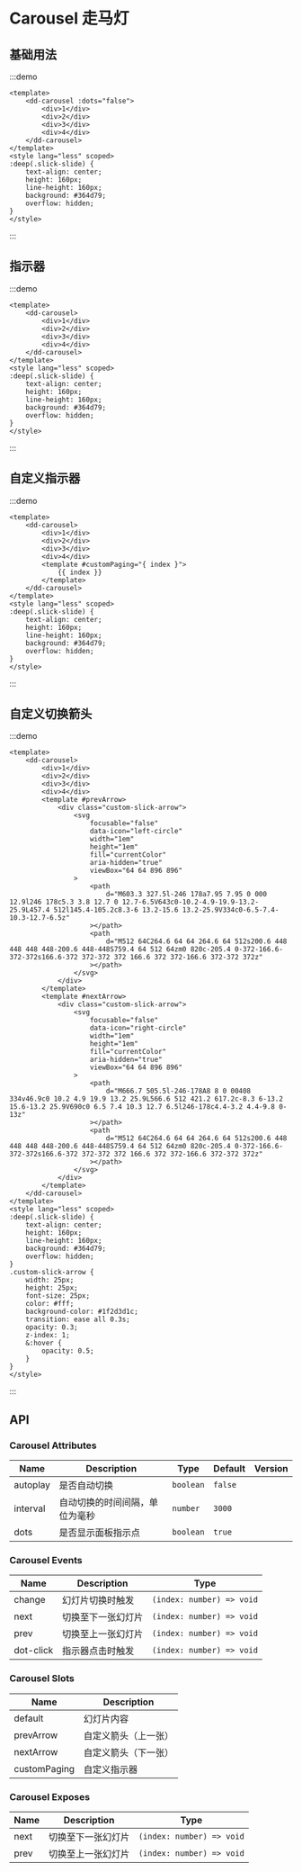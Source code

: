 # Carousel 走马灯

## 基础用法

:::demo

```vue
<template>
	<dd-carousel :dots="false">
		<div>1</div>
		<div>2</div>
		<div>3</div>
		<div>4</div>
	</dd-carousel>
</template>
<style lang="less" scoped>
:deep(.slick-slide) {
	text-align: center;
	height: 160px;
	line-height: 160px;
	background: #364d79;
	overflow: hidden;
}
</style>
```

:::

## 指示器

:::demo

```vue
<template>
	<dd-carousel>
		<div>1</div>
		<div>2</div>
		<div>3</div>
		<div>4</div>
	</dd-carousel>
</template>
<style lang="less" scoped>
:deep(.slick-slide) {
	text-align: center;
	height: 160px;
	line-height: 160px;
	background: #364d79;
	overflow: hidden;
}
</style>
```

:::

## 自定义指示器

:::demo

```vue
<template>
	<dd-carousel>
		<div>1</div>
		<div>2</div>
		<div>3</div>
		<div>4</div>
		<template #customPaging="{ index }">
			{{ index }}
		</template>
	</dd-carousel>
</template>
<style lang="less" scoped>
:deep(.slick-slide) {
	text-align: center;
	height: 160px;
	line-height: 160px;
	background: #364d79;
	overflow: hidden;
}
</style>
```

:::

## 自定义切换箭头

:::demo

```vue
<template>
	<dd-carousel>
		<div>1</div>
		<div>2</div>
		<div>3</div>
		<div>4</div>
		<template #prevArrow>
			<div class="custom-slick-arrow">
				<svg
					focusable="false"
					data-icon="left-circle"
					width="1em"
					height="1em"
					fill="currentColor"
					aria-hidden="true"
					viewBox="64 64 896 896"
				>
					<path
						d="M603.3 327.5l-246 178a7.95 7.95 0 000 12.9l246 178c5.3 3.8 12.7 0 12.7-6.5V643c0-10.2-4.9-19.9-13.2-25.9L457.4 512l145.4-105.2c8.3-6 13.2-15.6 13.2-25.9V334c0-6.5-7.4-10.3-12.7-6.5z"
					></path>
					<path
						d="M512 64C264.6 64 64 264.6 64 512s200.6 448 448 448 448-200.6 448-448S759.4 64 512 64zm0 820c-205.4 0-372-166.6-372-372s166.6-372 372-372 372 166.6 372 372-166.6 372-372 372z"
					></path>
				</svg>
			</div>
		</template>
		<template #nextArrow>
			<div class="custom-slick-arrow">
				<svg
					focusable="false"
					data-icon="right-circle"
					width="1em"
					height="1em"
					fill="currentColor"
					aria-hidden="true"
					viewBox="64 64 896 896"
				>
					<path
						d="M666.7 505.5l-246-178A8 8 0 00408 334v46.9c0 10.2 4.9 19.9 13.2 25.9L566.6 512 421.2 617.2c-8.3 6-13.2 15.6-13.2 25.9V690c0 6.5 7.4 10.3 12.7 6.5l246-178c4.4-3.2 4.4-9.8 0-13z"
					></path>
					<path
						d="M512 64C264.6 64 64 264.6 64 512s200.6 448 448 448 448-200.6 448-448S759.4 64 512 64zm0 820c-205.4 0-372-166.6-372-372s166.6-372 372-372 372 166.6 372 372-166.6 372-372 372z"
					></path>
				</svg>
			</div>
		</template>
	</dd-carousel>
</template>
<style lang="less" scoped>
:deep(.slick-slide) {
	text-align: center;
	height: 160px;
	line-height: 160px;
	background: #364d79;
	overflow: hidden;
}
.custom-slick-arrow {
	width: 25px;
	height: 25px;
	font-size: 25px;
	color: #fff;
	background-color: #1f2d3d1c;
	transition: ease all 0.3s;
	opacity: 0.3;
	z-index: 1;
	&:hover {
		opacity: 0.5;
	}
}
</style>
```

:::

## API

### Carousel Attributes

| Name     | Description                    | Type      | Default | Version |
| -------- | ------------------------------ | --------- | ------- | ------- |
| autoplay | 是否自动切换                   | `boolean` | `false` |
| interval | 自动切换的时间间隔，单位为毫秒 | `number`  | `3000`  |
| dots     | 是否显示面板指示点             | `boolean` | `true`  |

### Carousel Events

| Name      | Description        | Type                      |
| --------- | ------------------ | ------------------------- |
| change    | 幻灯片切换时触发   | `(index: number) => void` |
| next      | 切换至下一张幻灯片 | `(index: number) => void` |
| prev      | 切换至上一张幻灯片 | `(index: number) => void` |
| dot-click | 指示器点击时触发   | `(index: number) => void` |

### Carousel Slots

| Name         | Description          |
| ------------ | -------------------- |
| default      | 幻灯片内容           |
| prevArrow    | 自定义箭头（上一张） |
| nextArrow    | 自定义箭头（下一张） |
| customPaging | 自定义指示器         |

### Carousel Exposes

| Name | Description        | Type                      |
| ---- | ------------------ | ------------------------- |
| next | 切换至下一张幻灯片 | `(index: number) => void` |
| prev | 切换至上一张幻灯片 | `(index: number) => void` |
